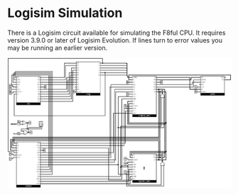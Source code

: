 # Logisim Simulation

There is a Logisim circuit available for simulating the F8ful CPU.
It requires version 3.9.0 or later of Logisim Evolution.
If lines turn to error values you may be running an earlier version.

![Image of the main circuit](../misc/logisim.jpg               )
